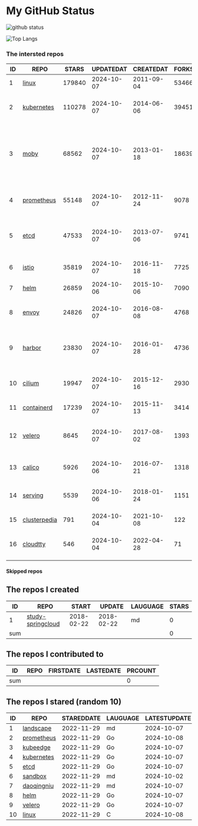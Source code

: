 # My GitHub Status

<img src="https://github-readme-stats-1.yihong0618.vercel.app/api?username=daoqingniu&show_icons=true&&&hide_title=true&count_private=true" alt="github status" />

![Top Langs](https://github-readme-stats-1.yihong0618.vercel.app/api/top-langs/?username=daoqingniu&layout=compact)

<!--START_SECTION:github_repos-->
### The intersted repos
| ID |                              REPO                               | STARS  | UPDATEDAT  | CREATEDAT  | FORKSCOUNT |                                                DESCRIPTIONS                                                |
|----|-----------------------------------------------------------------|--------|------------|------------|------------|------------------------------------------------------------------------------------------------------------|
|  1 | [linux](https://github.com/torvalds/linux)                      | 179840 | 2024-10-07 | 2011-09-04 |      53466 | Linux kernel source tree                                                                                   |
|  2 | [kubernetes](https://github.com/kubernetes/kubernetes)          | 110278 | 2024-10-07 | 2014-06-06 |      39451 | Production-Grade Container Scheduling and Management                                                       |
|  3 | [moby](https://github.com/moby/moby)                            |  68562 | 2024-10-07 | 2013-01-18 |      18639 | The Moby Project - a collaborative project for the container ecosystem to assemble container-based systems |
|  4 | [prometheus](https://github.com/prometheus/prometheus)          |  55148 | 2024-10-07 | 2012-11-24 |       9078 | The Prometheus monitoring system and time series database.                                                 |
|  5 | [etcd](https://github.com/etcd-io/etcd)                         |  47533 | 2024-10-07 | 2013-07-06 |       9741 | Distributed reliable key-value store for the most critical data of a distributed system                    |
|  6 | [istio](https://github.com/istio/istio)                         |  35819 | 2024-10-07 | 2016-11-18 |       7725 | Connect, secure, control, and observe services.                                                            |
|  7 | [helm](https://github.com/helm/helm)                            |  26859 | 2024-10-06 | 2015-10-06 |       7090 | The Kubernetes Package Manager                                                                             |
|  8 | [envoy](https://github.com/envoyproxy/envoy)                    |  24826 | 2024-10-07 | 2016-08-08 |       4768 | Cloud-native high-performance edge/middle/service proxy                                                    |
|  9 | [harbor](https://github.com/goharbor/harbor)                    |  23830 | 2024-10-07 | 2016-01-28 |       4736 | An open source trusted cloud native registry project that stores, signs, and scans content.                |
| 10 | [cilium](https://github.com/cilium/cilium)                      |  19947 | 2024-10-07 | 2015-12-16 |       2930 | eBPF-based Networking, Security, and Observability                                                         |
| 11 | [containerd](https://github.com/containerd/containerd)          |  17239 | 2024-10-07 | 2015-11-13 |       3414 | An open and reliable container runtime                                                                     |
| 12 | [velero](https://github.com/vmware-tanzu/velero)                |   8645 | 2024-10-07 | 2017-08-02 |       1393 | Backup and migrate Kubernetes applications and their persistent volumes                                    |
| 13 | [calico](https://github.com/projectcalico/calico)               |   5926 | 2024-10-06 | 2016-07-21 |       1318 | Cloud native networking and network security                                                               |
| 14 | [serving](https://github.com/knative/serving)                   |   5539 | 2024-10-06 | 2018-01-24 |       1151 | Kubernetes-based, scale-to-zero, request-driven compute                                                    |
| 15 | [clusterpedia](https://github.com/clusterpedia-io/clusterpedia) |    791 | 2024-10-04 | 2021-10-08 |        122 | The Encyclopedia of Kubernetes clusters                                                                    |
| 16 | [cloudtty](https://github.com/cloudtty/cloudtty)                |    546 | 2024-10-04 | 2022-04-28 |         71 | A Friendly Kubernetes CloudShell (Web Terminal) !                                                          |



#### Skipped repos
<!--END_SECTION:github_repos-->

<!--START_SECTION:my_github-->
## The repos I created
| ID  |                                 REPO                                 |   START    |   UPDATE   | LAUGUAGE | STARS |
|-----|----------------------------------------------------------------------|------------|------------|----------|-------|
|   1 | [study-springcloud](https://github.com/daoqingniu/study-springcloud) | 2018-02-22 | 2018-02-22 | md       |     0 |
| sum |                                                                      |            |            |          |     0 |

## The repos I contributed to
| ID  | REPO | FIRSTDATE | LASTEDATE | PRCOUNT |
|-----|------|-----------|-----------|---------|
| sum |      |           |           |       0 |

## The repos I stared (random 10)
| ID |                          REPO                          | STAREDDATE | LAUGUAGE | LATESTUPDATE |
|----|--------------------------------------------------------|------------|----------|--------------|
|  1 | [landscape](https://github.com/cncf/landscape)         | 2022-11-29 | md       | 2024-10-07   |
|  2 | [prometheus](https://github.com/prometheus/prometheus) | 2022-11-29 | Go       | 2024-10-08   |
|  3 | [kubeedge](https://github.com/kubeedge/kubeedge)       | 2022-11-29 | Go       | 2024-10-07   |
|  4 | [kubernetes](https://github.com/kubernetes/kubernetes) | 2022-11-29 | Go       | 2024-10-07   |
|  5 | [etcd](https://github.com/etcd-io/etcd)                | 2022-11-29 | Go       | 2024-10-07   |
|  6 | [sandbox](https://github.com/cncf/sandbox)             | 2022-11-29 | md       | 2024-10-02   |
|  7 | [daoqingniu](https://github.com/daoqingniu/daoqingniu) | 2022-11-29 | md       | 2024-10-07   |
|  8 | [helm](https://github.com/helm/helm)                   | 2022-11-29 | Go       | 2024-10-07   |
|  9 | [velero](https://github.com/vmware-tanzu/velero)       | 2022-11-29 | Go       | 2024-10-07   |
| 10 | [linux](https://github.com/torvalds/linux)             | 2022-11-29 | C        | 2024-10-08   |

<!--END_SECTION:my_github-->
